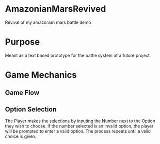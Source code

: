 # AmazonianMarsRevived
Revival of my amazonian mars battle demo

# Purpose
  Meant as a text based prototype for the battle system of a future project
# Game Mechanics
## Game Flow

## Option Selection
The Player makes the selections by inputing the Number next to the Option they wish to choose. If the number selected is an invalid option, the player will be prompted to enter a valid option. The process repeats until a valid choice is given.

